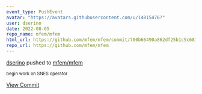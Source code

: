 ```yaml
---
event_type: PushEvent
avatar: "https://avatars.githubusercontent.com/u/14815476?"
user: dserino
date: 2022-08-05
repo_name: mfem/mfem
html_url: https://github.com/mfem/mfem/commit/700b66490a862df25b1c9c681e8ff1965294d5d6
repo_url: https://github.com/mfem/mfem
---
```


<a href='https://github.com/dserino' target='_blank'>dserino</a> pushed to <a href='https://github.com/mfem/mfem' target='_blank'>mfem/mfem</a>

<small>begin work on SNES operator</small>

<a href='https://github.com/mfem/mfem/commit/700b66490a862df25b1c9c681e8ff1965294d5d6' target='_blank'>View Commit</a>
